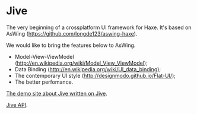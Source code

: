 Jive
====

The very beginning of a crossplatform UI framework for Haxe. It's based on AsWing (https://github.com/longde123/aswing-haxe).

We would like to bring the features below to AsWing.
- Model-View-ViewModel (http://en.wikipedia.org/wiki/Model_View_ViewModel);
- Data Binding (http://en.wikipedia.org/wiki/UI_data_binding);
- The contemporary UI style (http://designmodo.github.io/Flat-UI/);
- The better perfomance. 

[The demo site about Jive written on Jive](http://jiveui.github.io/jive/).

[Jive API](http://jiveui.github.io/jive/docs/api/index.html).
